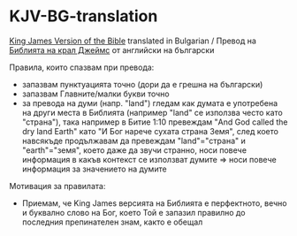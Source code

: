 # KJV-BG-translation
[King James Version of the Bible](https://en.wikipedia.org/wiki/King_James_Version) translated in Bulgarian / Превод на [Библията на крал Джеймс](https://bg.wikipedia.org/wiki/%D0%91%D0%B8%D0%B1%D0%BB%D0%B8%D1%8F_%D0%BD%D0%B0_%D0%BA%D1%80%D0%B0%D0%BB_%D0%94%D0%B6%D0%B5%D0%B9%D0%BC%D1%81) от английски на български

Правила, които спазвам при превода:
- запазвам пунктуацията точно (дори да е грешна на български)
- запазвам Главните/малки букви точно
- за превода на думи (напр. "land") гледам как думата е употребена на други места в Библията (например "land" се използва често като "страна"), така например в Битие 1:10 превеждам "And God called the dry land Earth" като "И Бог нарече сухата страна Земя", след което навсякъде продължавам да превеждам "land"="страна" и "earth"="земя", което даже да звучи странно, носи повече информация в какъв контекст се използват думите => носи повече информация за значението на думите

Мотивация за правилата:
- Приемам, че King James версията на Библията е перфектното, вечно и буквално слово на Бог, което Той е запазил правилно до последния препинателен знам, както е обещал
